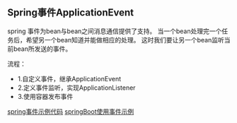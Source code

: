 ## Spring事件ApplicationEvent 

spring 事件为bean与bean之间消息通信提供了支持。
当一个bean处理完一个任务后，希望另一个bean知道并能做相应的处理。
这时我们要让另一个bean监听当前bean所发送的事件。

流程：
- 1.自定义事件，继承ApplicationEvent
- 2.定义事件监听，实现ApplicationListener
- 3.使用容器发布事件

[spring事件示例代码](https://github.com/shihe110/shihe-spring-samples/tree/master/shihe-spring-application-event)
[springBoot使用事件示例](https://github.com/shihe110/shihe-springboot-samples/tree/master/shihe-springboot-event)